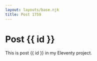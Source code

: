 ```yaml
---
layout: layouts/base.njk
title: Post 1759
---
```


# Post {{ id }}

This is post {{ id }} in my Eleventy project.
